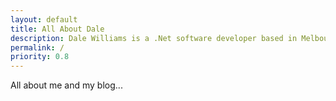 ```yaml
---
layout: default
title: All About Dale
description: Dale Williams is a .Net software developer based in Melbourne Australia.
permalink: /
priority: 0.8
---
```


All about me and my blog...
